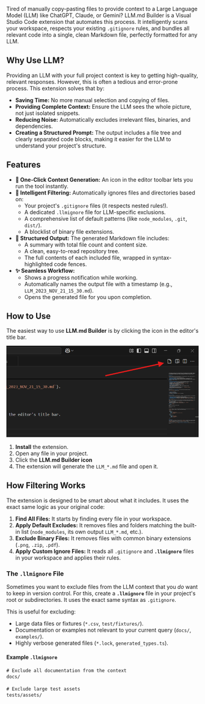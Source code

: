 Tired of manually copy-pasting files to provide context to a Large Language Model (LLM) like ChatGPT, Claude, or Gemini? LLM.md Builder is a Visual Studio Code extension that automates this process. It intelligently scans your workspace, respects your existing `.gitignore` rules, and bundles all relevant code into a single, clean Markdown file, perfectly formatted for any LLM.


## Why Use LLM?

Providing an LLM with your full project context is key to getting high-quality, relevant responses. However, this is often a tedious and error-prone process. This extension solves that by:

- **Saving Time:** No more manual selection and copying of files.
- **Providing Complete Context:** Ensure the LLM sees the whole picture, not just isolated snippets.
- **Reducing Noise:** Automatically excludes irrelevant files, binaries, and dependencies.
- **Creating a Structured Prompt:** The output includes a file tree and clearly separated code blocks, making it easier for the LLM to understand your project's structure.

## Features

- **🚀 One-Click Context Generation:** An icon in the editor toolbar lets you run the tool instantly.
- **🧠 Intelligent Filtering:** Automatically ignores files and directories based on:
  - Your project's `.gitignore` files (it respects nested rules!).
  - A dedicated `.llmignore` file for LLM-specific exclusions.
  - A comprehensive list of default patterns (like `node_modules`, `.git`, `dist/`).
  - A blocklist of binary file extensions.
- **📁 Structured Output:** The generated Markdown file includes:
  - A summary with total file count and content size.
  - A clean, easy-to-read repository tree.
  - The full contents of each included file, wrapped in syntax-highlighted code fences.
- **✨ Seamless Workflow:**
  - Shows a progress notification while working.
  - Automatically names the output file with a timestamp (e.g., `LLM_2023_NOV_21_15_30.md`).
  - Opens the generated file for you upon completion.

## How to Use

The easiest way to use **LLM.md Builder** is by clicking the icon in the editor's title bar.

![Editor Icon Screenshot](images/sshot.png)


1.  **Install** the extension.
2.  Open any file in your project.
3.  Click the **LLM.md Builder icon**
4.  The extension will generate the `LLM_*.md` file and open it.


## How Filtering Works

The extension is designed to be smart about what it includes. It uses the exact same logic as your original code:

1.  **Find All Files:** It starts by finding every file in your workspace.
2.  **Apply Default Excludes:** It removes files and folders matching the built-in list (`node_modules`, its own output `LLM_*.md`, etc.).
3.  **Exclude Binary Files:** It removes files with common binary extensions (`.png`, `.zip`, `.pdf`).
4.  **Apply Custom Ignore Files:** It reads all `.gitignore` and **`.llmignore`** files in your workspace and applies their rules.

### The `.llmignore` File

Sometimes you want to exclude files from the LLM context that you *do* want to keep in version control. For this, create a **`.llmignore`** file in your project's root or subdirectories. It uses the exact same syntax as `.gitignore`.

This is useful for excluding:
- Large data files or fixtures (`*.csv`, `test/fixtures/`).
- Documentation or examples not relevant to your current query (`docs/`, `examples/`).
- Highly verbose generated files (`*.lock`, `generated_types.ts`).

#### Example `.llmignore`

```gitignore
# Exclude all documentation from the context
docs/

# Exclude large test assets
tests/assets/
```